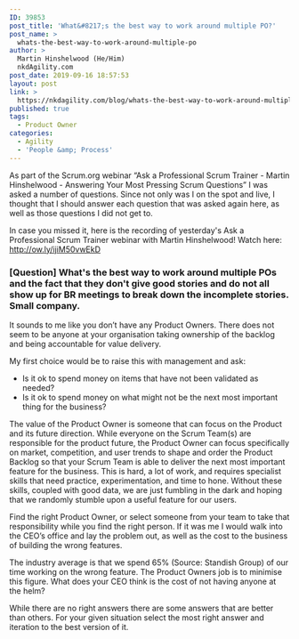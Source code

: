 ```yaml
---
ID: 39853
post_title: 'What&#8217;s the best way to work around multiple PO?'
post_name: >
  whats-the-best-way-to-work-around-multiple-po
author: >
  Martin Hinshelwood (He/Him)
  nkdAgility.com
post_date: 2019-09-16 18:57:53
layout: post
link: >
  https://nkdagility.com/blog/whats-the-best-way-to-work-around-multiple-po/
published: true
tags:
  - Product Owner
categories:
  - Agility
  - 'People &amp; Process'
---
```

<!-- wp:paragraph -->
<p>As part of the Scrum.org webinar “Ask a Professional Scrum Trainer - Martin Hinshelwood - Answering Your Most Pressing Scrum Questions” I was asked a number of questions. Since not only was I on the spot and live, I thought that I should answer each question that was asked again here, as well as those questions I did not get to.</p>
<!-- /wp:paragraph -->

<!-- wp:paragraph -->
<p>In case you missed it, here is the recording of yesterday's Ask a Professional Scrum Trainer webinar with Martin Hinshelwood! Watch here: <a href="http://ow.ly/ijiM50vwEkD">http://ow.ly/ijiM50vwEkD</a></p>
<!-- /wp:paragraph -->

<!-- wp:heading {"level":3} -->
<h3 id="h-question-what-s-the-best-way-to-work-around-multiple-pos-and-the-fact-that-they-don-t-give-good-stories-and-do-not-all-show-up-for-br-meetings-to-break-down-the-incomplete-stories-small-company">[Question] What's the best way to work around multiple POs and the fact that they don't give good stories and do not all show up for BR meetings to break down the incomplete stories. Small company.</h3>
<!-- /wp:heading -->

<!-- wp:paragraph -->
<p>It sounds to me like you don’t have any Product Owners. There does not seem to be anyone at your organisation taking ownership of the backlog and being accountable for value delivery.</p>
<!-- /wp:paragraph -->

<!-- wp:paragraph -->
<p>My first choice would be to raise this with management and ask:</p>
<!-- /wp:paragraph -->

<!-- wp:list -->
<ul><li>Is it ok to spend money on items that have not been validated as needed?</li><li>Is it ok to spend money on what might not be the next most important thing for the business?</li></ul>
<!-- /wp:list -->

<!-- wp:paragraph -->
<p>The value of the Product Owner is someone that can focus on the Product and its future direction. While everyone on the Scrum Team(s) are responsible for the product future, the Product Owner can focus specifically on market, competition, and user trends to shape and order the Product Backlog so that your Scrum Team is able to deliver the next most important feature for the business. This is hard, a lot of work, and requires specialist skills that need practice, experimentation, and time to hone. Without these skills, coupled with good data, we are just fumbling in the dark and hoping that we randomly stumble upon a useful feature for our users.</p>
<!-- /wp:paragraph -->

<!-- wp:paragraph -->
<p>Find the right Product Owner, or select someone from your team to take that responsibility while you find the right person. If it was me I would walk into the CEO’s office and lay the problem out, as well as the cost to the business of building the wrong features.</p>
<!-- /wp:paragraph -->

<!-- wp:paragraph -->
<p>The industry average is that we spend 65% (Source: Standish Group) of our time working on the wrong feature. The Product Owners job is to minimise this figure. What does your CEO think is the cost of not having anyone at the helm?</p>
<!-- /wp:paragraph -->

<!-- wp:paragraph -->
<p>While there are no right answers there are some answers that are better than others. For your given situation select the most right answer and iteration to the best version of it.</p>
<!-- /wp:paragraph -->
